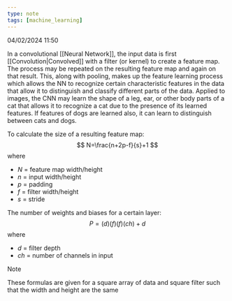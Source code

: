 ```yaml
---
type: note
tags: [machine_learning]
---
```

04/02/2024 11:50

 

In a convolutional [[Neural Network]], the input data is first [[Convolution|Convolved]] with a filter (or kernel) to create a feature map. The process may be repeated on the resulting feature map and again on that result. This, along with pooling, makes up the feature learning process which allows the NN to recognize certain characteristic features in the data that allow it to distinguish and classify different parts of the data. Applied to images, the CNN may learn the shape of a leg, ear, or other body parts of a cat that allows it to recognize a cat due to the presence of its learned features. If features of dogs are learned also, it can learn to distinguish between cats and dogs.

To calculate the size of a resulting feature map:
$$
N=\frac{n+2p-f}{s}+1
$$
where
- $N$ = feature map width/height 
- $n$ = input width/height
- $p$ = padding
- $f$ = filter width/height
- $s$ = stride

The number of weights and biases for a certain layer:
$$
P=(d)(f)(f)(ch)+d
$$
where
- $d$ = filter depth
- $ch$ = number of channels in input

>[!note]
>These formulas are given for a square array of data and square filter such that the width and height are the same